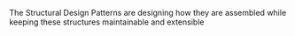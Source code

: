 The Structural Design Patterns are designing how they are assembled while keeping these structures maintainable and extensible